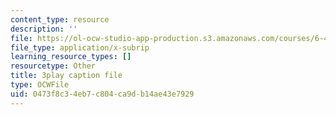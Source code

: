 ```yaml
---
content_type: resource
description: ''
file: https://ol-ocw-studio-app-production.s3.amazonaws.com/courses/6-451-principles-of-digital-communication-ii-spring-2005/0473f8c34eb7c804ca9db14ae43e7929_GQVlVhGKfHc.srt
file_type: application/x-subrip
learning_resource_types: []
resourcetype: Other
title: 3play caption file
type: OCWFile
uid: 0473f8c3-4eb7-c804-ca9d-b14ae43e7929
---
```

